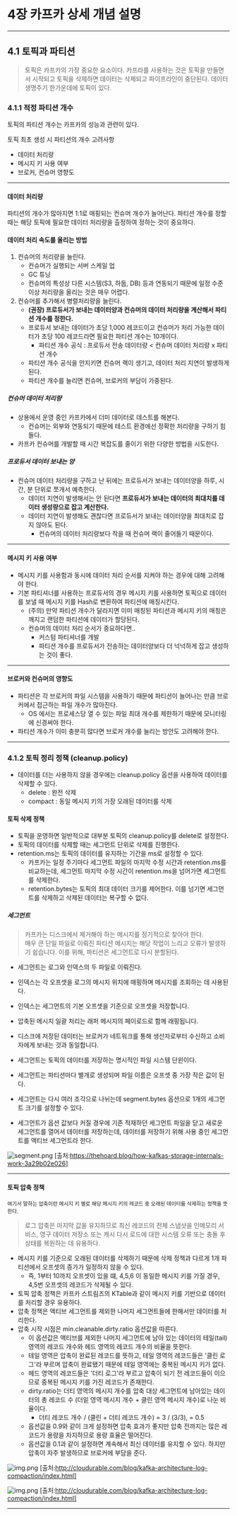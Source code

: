 # 4장 카프카 상세 개념 설명

---

## 4.1 토픽과 파티션
> 토픽은 카프카의 가장 중요한 요소이다. 카프라를 사용하는 것은 토픽을 만들면서 시작되고 토픽을 삭제하면 데이터는 삭제되고 파이프라인이 중단된다.
데이터 생명주기 한가운데에 토픽이 있다.

### 4.1.1 적정 파티션 개수
토픽의 파티션 개수는 카프카의 성능과 관련이 있다. 

토픽 최초 생성 시 파티션의 개수 고려사항

- 데이터 처리량
- 메시지 키 사용 여부
- 브로커, 컨슈머 영향도

---

#### 데이터 처리량

파티션의 개수가 많아지면 1:1로 매핑되는 컨슈머 개수가 늘어난다. 파티션 개수를 정할 때는 해당 토픽에 필요한 데이터 처리량을 츨정하여 정하는 것이 중요하다.

#### 데이터 처리 속도를 올리는 방법
1. 컨슈머의 처리량을 늘린다.
   - 컨슈머가 실행되는 서버 스케일 업
   - GC 튜닝
   - 컨슈머의 특성상 다른 시스템(S3, 하둡, DB) 등과 연동되기 때문에 일정 수준 이상 처리량을 올리는 것은 매우 어렵다.
2. 컨슈머를 추가해서 병렬처리량을 늘린다.
   - **(권장) 프로듀서가 보내는 데이터양과 컨슈머의 데이터 처리량을 계산해서 파티션 개수를 정한다.** 
   - 프로듀서 보내는 데이터가 초당 1,000 레코드이고 컨슈머가 처리 가능한 데이터가 초당 100 레코드라면 필요한 파티션 개수는 10개이다. 
     - 파티션 개수 공식 : 프로듀서 전송 데이터량 < 컨슈머 데이터 처리량 x 파티션 개수
   - 파티션 개수 공식을 안지키면 컨슈머 랙이 생기고, 데이터 처리 지연이 발생하게 된다.
   - 파티션 개수를 늘리면 컨슈머, 브로커의 부담이 가중된다.

##### 컨슈머 데이터 처리량

- 상용에서 운영 중인 카프카에서 더미 데이터로 데스트를 해본다.
  - 컨슈머는 외부와 연동되기 때문에 테스트 환경에선 정확한 처리량을 구하기 힘들다.
- 카프카 컨슈머를 개발할 때 시간 복잡도를 줄이기 위한 다양한 방법을 시도한다.

##### 프로듀서 데이터 보내는 양

- 컨슈머 데이터 처리량을 구하고 난 뒤에는 프로듀서가 보내는 데이터양을 하루, 시간, 분 단위로 쪼개서 예측한다.
  - 데이터 지연이 발생해서는 안 된다면 **프로듀서가 보내는 데이터의 최대치를 데이터 생성량으로 잡고 계산한다.**
  - 데이터 지연이 발생해도 괜찮다면 프로듀서가 보내는 데이터양을 최대치로 잡지 않아도 된다. 
    - 컨슈머의 데이터 처리량보다 작을 때 컨슈머 랙이 줄어들기 때문이다.

----

#### 메시지 키 사용 여부
- 메시지 키를 사용함과 동시에 데이터 처리 순서를 지켜야 하는 경우에 대해 고려해야 한다.
- 기본 파티셔너를 사용하는 프로듀서의 경우 메시지 키를 사용하면 토픽으로 데이터를 보낼 때 메시지 키를 Hash로 변환하여 파티션에 매칭시킨다.
  - (주의) 만약 파티션 개수가 달라지면 이미 매칭된 파티션과 메시지 키의 매칭은 깨지고 랜덤한 파티션에 데이터가 할당된다. 
  - 컨슈머의 데이터 처리 순서가 중요하다면.. 
    - 커스텀 파티셔너를 개발
    - 파티션 개수를 프로듀서가 전송하는 데이터양보다 더 넉넉하게 잡고 생성하는 것이 좋다.

----

#### 브로커와 컨슈머의 영향도
- 파티션은 각 브로커의 파일 시스템을 사용하기 때문에 파티션이 늘어나는 만큼 브로커에서 접근하는 파일 개수가 많아진다.
  - OS 에서는 프로세스당 열 수 있는 파일 최대 개수를 제한하기 때문에 모니터링에 신경써야 한다.
- 파티션 개수가 이미 충분히 많다면 브로커 개수를 늘리는 방안도 고려해야 한다.

----

### 4.1.2 토픽 정리 정책 (cleanup.policy)

- 데이터를 더는 사용하지 않을 경우에는 cleanup.policy 옵션을 사용하여 데이터를 삭제할 수 있다.
  - delete : 완전 삭제
  - compact : 동일 메시지 키의 가장 오래된 데이터를 삭제

#### 토픽 삭제 정책
- 토픽을 운영하면 일반적으로 대부분 토픽의 cleanup.policy를 delete로 설정한다.
- 토픽의 데이터를 삭제할 때는 세그먼트 단위로 삭제를 진행한다.
- retention.ms는 토픽의 데이터를 유지하는 기간을 ms로 설정할 수 있다.
  - 카프카는 일정 주기마다 세그먼트 파일의 마지막 수정 시간과 retention.ms를 비교하는데, 세그먼트 마지막 수정 시간이 retention.ms을 넘어가면 세그먼트를 삭제한다.
  - retention.bytes는 토픽의 최대 데이터 크기를 제어한다. 이를 넘기면 세그먼트를 삭제하고 삭제된 데이터는 복구할 수 없다.


##### 세그먼트
> 카프카는 디스크에서 제거해야 하는 메시지를 정기적으로 찾아야 한다.  
> 매우 큰 단일 파일로 이뤄진 파티션 메시지는 해당 작업이 느리고 오류가 발생하기 쉽습니다. 이를 위해, 파티션은 세그먼트로 다시 분할된다.

- 세그먼트는 로그와 인덱스의 두 파일로 이뤄진다.
- 인덱스는 각 오프셋을 로그의 메시지 위치에 매핑하며 메시지를 조회하는 데 사용된다.
- 인덱스는 세그먼트의 기본 오프셋을 기준으로 오프셋을 저장합니다.
- 압축된 메시지 일괄 처리는 래퍼 메시지의 페이로드로 함께 래핑됩니다.
- 디스크에 저장된 데이터는 브로커가 네트워크를 통해 생산자로부터 수신하고 소비자에게 보내는 것과 동일합니다.


- 세그먼트는 토픽의 데이터를 저장하는 명시적인 파일 시스템 단윈이다.
- 세그먼트는 파티션마다 별개로 생성되며 파일 이름은 오프셋 중 가장 작은 값이 된다.
- 세그먼트는 다시 여러 조각으로 나뉘는데 segment.bytes 옵션으로 1개의 세그먼트 크기를 설정할 수 있다.
- 세그먼트가 옵션 값보다 커질 경우에 기존 적재하던 세그먼트 파일을 닫고 새로운 세그먼트를 열어서 데이터를 저장하는데, 데이터를 저장하기 위해 사용 중인 세그먼트를 액티브 세그먼트라 한다.

![segment.png](images/topic-segment.png)
[출처:https://thehoard.blog/how-kafkas-storage-internals-work-3a29b02e026]

---

#### 토픽 압축 정책
<small>여기서 말하는 압축이란 메시지 키 별로 해당 메시지 키의 레코드 중 오래된 데이터를 삭제하는 정책을 뜻한다.</small>
> 로그 압축은 마지막 값을 유지하므로 최신 레코드의 전체 스냅샷을 인메모리 서비스, 영구 데이터 저장소 또는 캐시 다시 로드에 대한 시스템 오류 또는 충돌 후 상태를 복원하는 데 유용하다.

- 메시지 키를 기준으로 오래된 데이터를 삭제하기 때문에 삭제 정책과 다르게 1개 파티션에서 오프셋의 증가가 일정하지 않을 수 있다.
  - 즉, 1부터 10까지 오프셋이 있을 떄, 4,5,6 이 동일한 메시지 키를 가질 경우, 4,5번 오프셋의 레코드가 삭제될 수 있다.
- 토픽 압축 정책은 카프카 스트림즈의 KTable과 같이 메시지 키를 기반으로 데이터를 처리할 경우 유용하다.
- 압축 정책은 액티브 세그먼트를 제외한 나머지 세그먼트들에 한해서만 데이터를 처리한다.
- 압축 시작 시점은 min.cleanable.dirty.ratio 옵션값을 따른다.
  - 이 옵션값은 액티브를 제외한 나머지 세그먼트에 남아 있는 데이터의 테일(tail) 영역의 레코드 개수와 헤드 영역의 레코드 개수의 비율을 뜻한다.
  - 테일 영역은 압축이 완료된 레코드를 뜻하고, 테일 영역의 레코드들은 '클린 로그'라 부르며 압축이 완료됐기 때문에 테일 영역에는 중복된 메시지 키가 없다.
  - 헤드 영역의 레코드들은 '더티 로그'라 부르고 압축이 되기 전 레코드들이 이으므로 중복된 메시지 키를 가진 레코드가 존재한다.
  - dirty.ratio는 더티 영역의 메시지 개수를 압축 대상 세그먼트에 남아있는 데이터의 총 레코드 수 (더잍 영역 메시지 개수 + 클린 영역 메시지 개수)로 나눈 비율이다.
    - 더티 레코드 개수 / (클린 + 더티 레코드 개수) = 3 / (3/3), = 0.5
  - 옵션값을 0.9와 같이 크게 설정하면 압축 효과가 좋지만 압축 전까지는 많은 레코드가 용량을 차지하므로 용량 효율은 떨어진다.
  - 옵션값을 0.1과 같이 설정하면 계속해서 최신 데이터를 유지할 수 있다. 하지만 압축이 자주 발생하므로 브로커에 부담을 준다.

![img.png](images/compact-log.png)
[출처:http://cloudurable.com/blog/kafka-architecture-log-compaction/index.html]


![img.png](images/compact-process.png)
[출처:http://cloudurable.com/blog/kafka-architecture-log-compaction/index.html]

---

